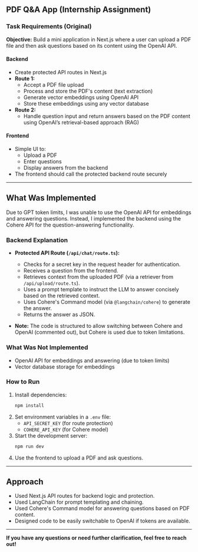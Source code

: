 
## PDF Q&A App (Internship Assignment)

### Task Requirements (Original)

**Objective:** Build a mini application in Next.js where a user can upload a PDF file and then ask questions based on its content using the OpenAI API.

#### Backend
- Create protected API routes in Next.js
- **Route 1:**
    - Accept a PDF file upload
    - Process and store the PDF's content (text extraction)
    - Generate vector embeddings using OpenAI API
    - Store these embeddings using any vector database
- **Route 2:**
    - Handle question input and return answers based on the PDF content using OpenAI’s retrieval-based approach (RAG)

#### Frontend
- Simple UI to:
    - Upload a PDF
    - Enter questions
    - Display answers from the backend
- The frontend should call the protected backend route securely

---

## What Was Implemented

Due to GPT token limits, I was unable to use the OpenAI API for embeddings and answering questions. Instead, I implemented the backend using the Cohere API for the question-answering functionality.

### Backend Explanation

- **Protected API Route (`/api/chat/route.ts`):**
    - Checks for a secret key in the request header for authentication.
    - Receives a question from the frontend.
    - Retrieves context from the uploaded PDF (via a retriever from `/api/upload/route.ts`).
    - Uses a prompt template to instruct the LLM to answer concisely based on the retrieved context.
    - Uses Cohere's Command model (via `@langchain/cohere`) to generate the answer.
    - Returns the answer as JSON.

- **Note:** The code is structured to allow switching between Cohere and OpenAI (commented out), but Cohere is used due to token limitations.

### What Was Not Implemented

- OpenAI API for embeddings and answering (due to token limits)
- Vector database storage for embeddings

### How to Run

1. Install dependencies:
     ```bash
     npm install
     ```
2. Set environment variables in a `.env` file:
     - `API_SECRET_KEY` (for route protection)
     - `COHERE_API_KEY` (for Cohere model)
3. Start the development server:
     ```bash
     npm run dev
     ```
4. Use the frontend to upload a PDF and ask questions.

---

## Approach

- Used Next.js API routes for backend logic and protection.
- Used LangChain for prompt templating and chaining.
- Used Cohere's Command model for answering questions based on PDF content.
- Designed code to be easily switchable to OpenAI if tokens are available.

---

**If you have any questions or need further clarification, feel free to reach out!**
